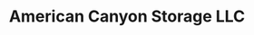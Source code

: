 ---
title: "American Canyon Storage LLC"
url: /american-canyon/american-canyon-storage-llc/
shop: storage rental
---